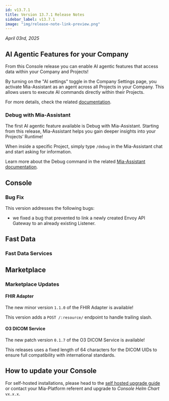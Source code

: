 ```yaml
---
id: v13.7.1
title: Version 13.7.1 Release Notes
sidebar_label: v13.7.1
image: "img/release-note-link-preview.png"
---
```


_April 03rd, 2025_

## AI Agentic Features for your Company

From this Console release you can enable AI agentic features that access data within your Company and Projects!
 
By turning on the "AI settings" toggle in the Company Settings page, you activate Mia-Assistant as an agent across all Projects in your Company. This allows users to execute AI commands directly within their Projects.

For more details, check the related [documentation](/console/company-configuration/settings.md).

### Debug with Mia-Assistant

The first AI agentic feature available is Debug with Mia-Assistant.
Starting from this release, Mia-Assistant helps you gain deeper insights into your Projects’ Runtime!

When inside a specific Project, simply type `/debug` in the Mia-Assistant chat and start asking for information.

Learn more about the Debug command in the related [Mia-Assistant documentation](/console/assistant/overview.md).

## Console

### Bug Fix

This version addresses the following bugs:

* we fixed a bug that prevented to link a newly created Envoy API Gateway to an already existing Listener.

## Fast Data

### Fast Data Services

## Marketplace

### Marketplace Updates

#### FHIR Adapter

The new minor version `1.1.0` of the FHIR Adapter is available!

This version adds a `POST /:resource/` endpoint to handle trailing slash.

#### O3 DICOM Service

The new patch version `0.1.7` of the O3 DICOM Service is available!

This releases uses a fixed length of 64 characters for the DICOM UIDs to ensure full compatibility with international standards.

## How to update your Console

For self-hosted installations, please head to the [self hosted upgrade guide](/infrastructure/self-hosted/installation-chart/100_how-to-upgrade.md) or contact your Mia-Platform referent and upgrade to _Console Helm Chart_ `vx.x.x`.


